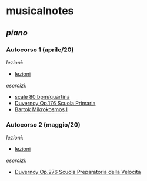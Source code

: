 # musicalnotes


## *piano*


### Autocorso 1 (aprile/20)

*lezioni*:
* [lezioni](notes/2020-autocorso-1.md)

*esercizi*:
* [scale 80 bpm/quartina](records/scale-lettura-80/README.md)
* [Duvernoy Op.176 Scuola Primaria](records/duvernoy-op176-scuola-primaria/README.md)
* [Bartok Mikrokosmos I](records/bartok-mikrokosmos-I/README.md)



### Autocorso 2 (maggio/20)

*lezioni*:
* [lezioni](notes/2020-autocorso-2.md)

*esercizi*:
* [Duvernoy Op.276 Scuola Preparatoria della Velocità](records/duvernoy-op276-scuola-preparatoria-della-velocita/README.md)
